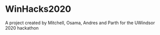 # WinHacks2020
A project created by Mitchell, Osama, Andres and Parth for the UWindsor 2020 hackathon
